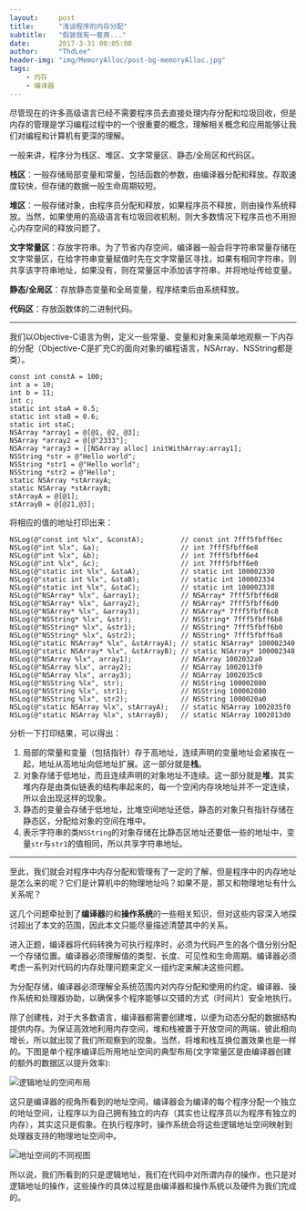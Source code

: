 ```yaml
---
layout:     post
title:      "浅谈程序的内存分配"
subtitle:   "假装我有一套房..."
date:       2017-3-31 00:05:00
author:     "ThdLee"
header-img: "img/MemoryAlloc/post-bg-memoryAlloc.jpg"
tags:
    - 内存
    - 编译器
---
```



尽管现在的许多高级语言已经不需要程序员去直接处理内存分配和垃圾回收，但是内存的管理是学习编程过程中的一个很重要的概念，理解相关概念和应用能够让我们对编程和计算机有更深的理解。

一般来讲，程序分为栈区、堆区、文字常量区、静态/全局区和代码区。

**栈区**：一般存储局部变量和常量，包括函数的参数，由编译器分配和释放。存取速度较快，但存储的数据一般生命周期较短。

**堆区**：一般存储对象，由程序员分配和释放，如果程序员不释放，则由操作系统释放。当然，如果使用的高级语言有垃圾回收机制，则大多数情况下程序员也不用担心内存空间的释放问题了。

**文字常量区**：存放字符串。为了节省内存空间，编译器一般会将字符串常量存储在文字常量区，在给字符串变量赋值时先在文字常量区寻找，如果有相同字符串，则共享该字符串地址，如果没有，则在常量区中添加该字符串，并将地址传给变量。

**静态/全局区**：存放静态变量和全局变量，程序结束后由系统释放。

**代码区**：存放函数体的二进制代码。

---

我们以Objective-C语言为例，定义一些常量、变量和对象来简单地观察一下内存的分配（Objective-C是扩充C的面向对象的编程语言，NSArray、NSString都是类）。

```
const int constA = 100;
int a = 10;
int b = 11;
int c;
static int staA = 0.5;
static int staB = 0.6;
static int staC;
NSArray *array1 = @[@1, @2, @3];
NSArray *array2 = @[@"2333"];
NSArray *array3 = [[NSArray alloc] initWithArray:array1];
NSString *str = @"Hello world";
NSString *str1 = @"Hello world";
NSString *str2 = @"Hello";
static NSArray *stArrayA;
static NSArray *stArrayB;
stArrayA = @[@1];
stArrayB = @[@21,@3];
```

将相应的值的地址打印出来：

```
NSLog(@"const int %lx", &constA);         // const int 7fff5fbff6ec
NSLog(@"int %lx", &a);                    // int 7fff5fbff6e8 
NSLog(@"int %lx", &b);                    // int 7fff5fbff6e4
NSLog(@"int %lx", &c);                    // int 7fff5fbff6e0
NSLog(@"static int %lx", &staA);          // static int 100002330
NSLog(@"static int %lx", &staB);          // static int 100002334
NSLog(@"static int %lx", &staC);          // static int 100002338
NSLog(@"NSArray* %lx", &array1);          // NSArray* 7fff5fbff6d8
NSLog(@"NSArray* %lx", &array2);          // NSArray* 7fff5fbff6d0
NSLog(@"NSArray* %lx", &array3);          // NSArray* 7fff5fbff6c8
NSLog(@"NSString* %lx", &str);            // NSString* 7fff5fbff6b8
NSLog(@"NSString* %lx", &str1);           // NSString* 7fff5fbff6b0
NSLog(@"NSString* %lx", &str2);           // NSString* 7fff5fbff6a8
NSLog(@"static NSArray* %lx", &stArrayA); // static NSArray* 100002340
NSLog(@"static NSArray* %lx", &stArrayB); // static NSArray* 100002348
NSLog(@"NSArray %lx", array1);            // NSArray 1002032a0
NSLog(@"NSArray %lx", array2);            // NSArray 1002013f0
NSLog(@"NSArray %lx", array3);            // NSArray 1002035c0
NSLog(@"NSString %lx", str);              // NSString 100002080
NSLog(@"NSString %lx", str1);             // NSString 100002080
NSLog(@"NSString %lx", str2);             // NSString 1000020a0
NSLog(@"static NSArray %lx", stArrayA);   // static NSArray 1002035f0
NSLog(@"static NSArray %lx", stArrayB);   // static NSArray 1002013d0
```
分析一下打印结果，可以得出：

1. 局部的常量和变量（包括指针）存于高地址，连续声明的变量地址会紧挨在一起，地址从高地址向低地址扩展。这一部分就是**栈**。
2. 对象存储于低地址，而且连续声明的对象地址不连续。这一部分就是**堆**，其实堆内存是由类似链表的结构串起来的，每一个空闲内存块地址并不一定连续，所以会出现这样的现象。
3. 静态的变量会存储于低地址，比堆空间地址还低，静态的对象只有指针存储在静态区，分配给对象的空间在堆中。
4. 表示字符串的类`NSString`的对象存储在比静态区地址还要低一些的地址中，变量`str`与`str1`的值相同，所以共享字符串地址。

---

至此，我们就会对程序中内存分配和管理有了一定的了解，但是程序中的内存地址是怎么来的呢？它们是计算机中的物理地址吗？如果不是，那又和物理地址有什么关系呢？

这几个问题牵扯到了**编译器**的和**操作系统**的一些相关知识，但对这些内容深入地探讨超出了本文的范围，因此本文只能尽量描述清楚其中的关系。

进入正题，编译器将代码转换为可执行程序时，必须为代码产生的各个值分别分配一个存储位置。编译器必须理解值的类型、长度、可见性和生命周期。编译器必须考虑一系列对代码的内存处理问题来定义一组约定来解决这些问题。

为分配存储，编译器必须理解全系统范围内对内存分配和使用的约定。编译器、操作系统和处理器协助，以确保多个程序能够以交错的方式（时间片）安全地执行。

除了创建栈，对于大多数语言，编译器都需要创建堆，以便为动态分配的数据结构提供内存。为保证高效地利用内存空间，堆和栈被置于开放空间的两端，彼此相向增长，所以就出现了我们所观察到的现象。当然，将堆和栈互换位置效果也是一样的。下图是单个程序编译后所用地址空间的典型布局(文字常量区是由编译器创建的额外的数据区以提升效率):

![逻辑地址的空间布局](http://thdlee.com/img/MemoryAlloc/logicalAddress.jpg)

这只是编译器的视角所看到的地址空间，编译器会为编译的每个程序分配一个独立的地址空间，让程序以为自己拥有独立的内存（其实也让程序员以为程序有独立的内存），其实这只是假象。在执行程序时，操作系统会将这些逻辑地址空间映射到处理器支持的物理地址空间中。

![地址空间的不同视图](http://thdlee.com/img/MemoryAlloc/logicalAddress.jpg)

所以说，我们所看到的只是逻辑地址，我们在代码中对所谓内存的操作，也只是对逻辑地址的操作，这些操作的具体过程是由编译器和操作系统以及硬件为我们完成的。				 
